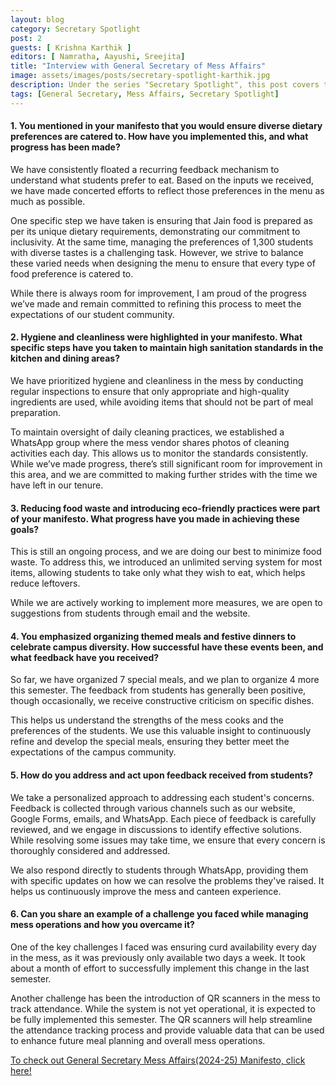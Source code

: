 ```yaml
---
layout: blog
category: Secretary Spotlight
post: 2
guests: [ Krishna Karthik ]
editors: [ Namratha, Aayushi, Sreejita]
title: "Interview with General Secretary of Mess Affairs"
image: assets/images/posts/secretary-spotlight-karthik.jpg
description: Under the series "Secretary Spotlight", this post covers the accomplishments, challenges faced, steps taken and the overall efforts made by the General Secretary of Mess Affairs. This interview raises crucial question on food wastage and introduction of eco-friendly practices adopted and also unravels the actions taken upon the student's feedback forms.
tags: [General Secretary, Mess Affairs, Secretary Spotlight]
--- 
```


#### 1. You mentioned in your manifesto that you would ensure diverse dietary preferences are catered to. How have you implemented this, and what progress has been made?

We have consistently floated a recurring feedback mechanism to understand what students prefer to eat. Based on the inputs we received, we have made concerted efforts to reflect those preferences in the menu as much as possible.

One specific step we have taken is ensuring that Jain food is prepared as per its
unique dietary requirements, demonstrating our commitment to inclusivity. At the same time, managing the preferences of 1,300 students with diverse tastes is a challenging task. However, we strive to balance these varied needs when designing the menu to ensure that every type of food preference is catered to.

While there is always room for improvement, I am proud of the progress we’ve made and remain committed to refining this process to meet the expectations of our student community.

#### 2. Hygiene and cleanliness were highlighted in your manifesto. What specific steps have you taken to maintain high sanitation standards in the kitchen and dining areas?

We have prioritized hygiene and cleanliness in the mess by conducting regular inspections to ensure that only appropriate and high-quality ingredients are used, while avoiding items that should not be part of meal preparation.

To maintain oversight of daily cleaning practices, we established a WhatsApp group where the mess vendor shares photos of cleaning activities each day. This allows us to monitor the standards consistently. While we’ve made progress, there’s still significant room for improvement in this area, and we are committed to making further strides with the time we have left in our tenure.

#### 3. Reducing food waste and introducing eco-friendly practices were part of your manifesto. What progress have you made in achieving these goals?

This is still an ongoing process, and we are doing our best to minimize food waste. To address this, we introduced an unlimited serving system for most items, allowing students to take only what they wish to eat, which helps reduce leftovers.

While we are actively working to implement more measures, we are open to suggestions from students through email and the website.

#### 4. You emphasized organizing themed meals and festive dinners to celebrate campus diversity. How successful have these events been, and what feedback have you received?

So far, we have organized 7 special meals, and we plan to organize 4 more this semester. The feedback from students has generally been positive, though occasionally, we receive constructive criticism on specific dishes.

This helps us understand the strengths of the mess cooks and the preferences of the students. We use this valuable insight to continuously refine and develop the special meals, ensuring they better meet the expectations of the campus community.

#### 5. How do you address and act upon feedback received from students?

We take a personalized approach to addressing each student's concerns. Feedback is collected through various channels such as our website, Google  Forms, emails, and WhatsApp. Each piece of feedback is carefully reviewed, and we engage in discussions to identify effective solutions. While resolving some issues may take time, we ensure that every concern is thoroughly considered and addressed.

We also respond directly to students through WhatsApp, providing them with specific updates on how we can resolve the problems they've raised.
It helps us continuously improve the mess and canteen experience.

#### 6. Can you share an example of a challenge you faced while managing mess operations and how you overcame it?

One of the key challenges I faced was ensuring curd availability every day in the mess, as it was previously only available two days a week. It took about a month
of effort to successfully implement this change in the last semester.

Another challenge has been the introduction of QR scanners in the mess to track attendance. While the system is not yet operational, it is expected to be fully implemented this semester.
The QR scanners will help streamline the attendance tracking process and provide valuable data that can be used to enhance future meal planning and overall mess operations.

[To check out General Secretary Mess Affairs(2024-25) Manifesto, click here!](https://drive.google.com/file/d/1d55LyvpH5vCMdZgJbsjSQrjGQ1fzQ1P2/view?usp=drive_link)
